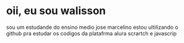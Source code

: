 # oii, eu sou walisson
sou um estudande do ensino medio jose marcelino
estou ultilizando o github pra estudar os codigos da platafrma alura
scrartch e javascrip
